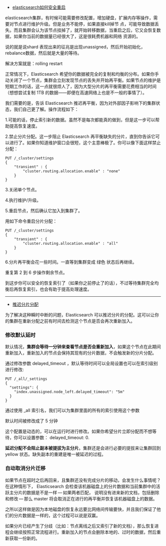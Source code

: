 - [elasticsearch如何安全重启](https://developer.aliyun.com/article/396483?spm=a2c6h.14164896.0.0.41594995Ikh6Yi)

elasticsearch集群，有时候可能需要修改配置，增加硬盘，扩展内存等操作，需要对节点进行维护升级。但是业务不能停，如果直接kill掉节 点，可能导致数据丢失。而且集群会认为该节点挂掉了，就开始转移数据，当重启之后，它又会恢复数据，如果你当前的数据量已经很大了，这是很耗费机器和网络 资源的。

说的就是说shard 表现出来的征兆是出现unassigned，然后开始初始化，rebalance数据，然后就是大量的等待。

解决方案就是：rolling restart

正常情况下，Elasticsearch 希望你的数据被完全的复制和均衡的分布。如果你手动关闭了一个节点，集群会立刻发现节点的丢失并开始再平衡。如果节点的维护是短期工作的话，这一点就很烦人了，因为大型分片的再平衡需要花费相当的时间（想想尝试复制 1TB 的数据——即便在高速网络上也是不一般的事情了）。

我们需要的是，告诉 Elasticsearch 推迟再平衡，因为对外部因子影响下的集群状态，我们自己更了解。操作流程如下：

1.可能的话，停止索引新的数据。虽然不是每次都能真的做到，但是这一步可以帮助提高恢复速度。

2.禁止分片分配。这一步阻止 Elasticsearch 再平衡缺失的分片，直到你告诉它可以进行了。如果你知道维护窗口会很短，这个主意棒极了。你可以像下面这样禁止分配：

```
PUT /_cluster/settings
{
    "transient" : {
        "cluster.routing.allocation.enable" : "none"
    }
}
```
3.关闭单个节点。

4.执行维护/升级。

5.重启节点，然后确认它加入到集群了。

用如下命令重启分片分配：
```
PUT /_cluster/settings
{
    "transient" : {
        "cluster.routing.allocation.enable" : "all"
    }
}
```
6.分片再平衡会花一些时间。一直等到集群变成 绿色 状态后再继续。

重复第 2 到 6 步操作剩余节点。

到这步你可以安全的恢复索引了（如果你之前停止了的话），不过等待集群完全均衡后再恢复索引，也会有助于提高处理速度。

---
- [推迟分片分配](https://www.elastic.co/guide/cn/elasticsearch/guide/current/_delaying_shard_allocation.html)

为了解决这种瞬时中断的问题，Elasticsearch 可以推迟分片的分配。这可以让你的集群在重新分配之前有时间去检测这个节点是否会再次重新加入。

### 修改默认延时

默认情况，**集群会等待一分钟来查看节点是否会重新加入**，如果这个节点在此期间重新加入，重新加入的节点会保持其现有的分片数据，不会触发新的分片分配。

通过修改参数 delayed_timeout ，默认等待时间可以全局设置也可以在索引级别进行修改:

```
PUT /_all/_settings
{
  "settings": {
    "index.unassigned.node_left.delayed_timeout": "5m"
  }
}
```
通过使用 _all 索引名，我们可以为集群里面的所有的索引使用这个参数


默认时间被修改成了 5 分钟

这个配置是动态的，可以在运行时进行修改。如果你希望分片立即分配而不想等待，你可以设置参数： delayed_timeout: 0.

**延迟分配不会阻止副本被提拔为主分片**。集群还是会进行必要的提拔来让集群回到 yellow 状态。缺失副本的重建是唯一被延迟的过程。

### 自动取消分片迁移
如果节点在超时之后再回来，且集群还没有完成分片的移动，会发生什么事情呢？在这种情形下， Elasticsearch 会检查该机器磁盘上的分片数据和当前集群中的活跃主分片的数据是不是一样 — 如果两者匹配， 说明没有进来新的文档，包括删除和修改 — 那么 master 将会取消正在进行的再平衡并恢复该机器磁盘上的数据。

之所以这样做是因为本地磁盘的恢复永远要比网络间传输要快，并且我们保证了他们的分片数据是一样的，这个过程可以说是双赢。

如果分片已经产生了分歧（比如：节点离线之后又索引了新的文档），那么恢复进程会继续按照正常流程进行。重新加入的节点会删除本地的、过时的数据，然后重新获取一份新的。
